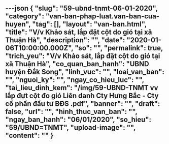 ---json
{
    "slug": "59-ubnd-tnmt-06-01-2020",
    "category": "van-ban-phap-luat.van-ban-cua-huyen",
    "tag": [],
    "layout": "van-ban.html",
    "title": "V/v Khảo sát, lắp đặt cột do gió tại xã Thuận Hà",
    "description": "",
    "date": "2020-01-06T10:00:00.000Z",
    "so": "",
    "permalink": true,
    "trich_yeu": "V/v Khảo sát, lắp đặt cột do gió tại xã Thuận Hà",
    "co_quan_ban_hanh": "UBND huyện Đắk Song",
    "linh_vuc": "",
    "loai_van_ban": "",
    "nguoi_ky": "",
    "ngay_co_hieu_luc": "",
    "tai_lieu_dinh_kem": "/img/59-UBND-TNMT vv lắp đựt cột đo gió Liên danh Cty Hưng Bắc - Cty cổ phần đầu tư BĐS .pdf",
    "banner": "",
    "draft": false,
    "url": "",
    "hinh_thuc_van_ban": "",
    "ngay_ban_hanh": "06/01/2020",
    "so_hieu": "59/UBND=TNMT",
    "upload-image": "",
    "__content__": ""
}
---
